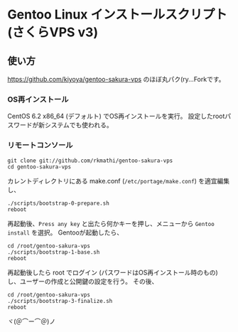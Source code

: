 # Gentoo Linux インストールスクリプト (さくらVPS v3)

## 使い方

https://github.com/kiyoya/gentoo-sakura-vps のほぼ丸パク(ry...Forkです。

### OS再インストール

CentOS 6.2 x86_64 (デフォルト) でOS再インストールを実行。
設定したrootパスワードが新システムでも使われる。

### リモートコンソール

    git clone git://github.com/rkmathi/gentoo-sakura-vps
    cd gentoo-sakura-vps

カレントディレクトリにある make.conf (`/etc/portage/make.conf`) を適宜編集し、

    ./scripts/bootstrap-0-prepare.sh
    reboot

再起動後、`Press any key` と出たら何かキーを押し、メニューから `Gentoo install` を選択。
Gentooが起動したら、

    cd /root/gentoo-sakura-vps
    ./scripts/bootstrap-1-base.sh
    reboot

再起動後したら root でログイン (パスワードはOS再インストール時のもの) し、ユーザーの作成と公開鍵の設定を行う。
その後、

    cd /root/gentoo-sakura-vps
    ./scripts/bootstrap-3-finalize.sh
    reboot

ヾ(＠⌒ー⌒＠)ノ
